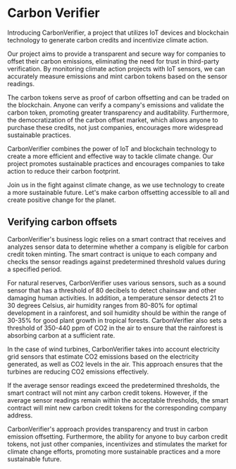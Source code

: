 # Carbon Verifier

<!--

**Here are some ideas to get you started:**

🙋‍♀️ A short introduction - what is your organization all about?
🌈 Contribution guidelines - how can the community get involved?
👩‍💻 Useful resources - where can the community find your docs? Is there anything else the community should know?
🍿 Fun facts - what does your team eat for breakfast?
🧙 Remember, you can do mighty things with the power of [Markdown](https://docs.github.com/github/writing-on-github/getting-started-with-writing-and-formatting-on-github/basic-writing-and-formatting-syntax)
-->

Introducing CarbonVerifier, a project that utilizes IoT devices and blockchain technology to generate carbon credits and incentivize climate action.

Our project aims to provide a transparent and secure way for companies to offset their carbon emissions, eliminating the need for trust in third-party verification. By monitoring climate action projects with IoT sensors, we can accurately measure emissions and mint carbon tokens based on the sensor readings.

The carbon tokens serve as proof of carbon offsetting and can be traded on the blockchain. Anyone can verify a company's emissions and validate the carbon token, promoting greater transparency and auditability. Furthermore, the democratization of the carbon offset market, which allows anyone to purchase these credits, not just companies, encourages more widespread sustainable practices.

CarbonVerifier combines the power of IoT and blockchain technology to create a more efficient and effective way to tackle climate change. Our project promotes sustainable practices and encourages companies to take action to reduce their carbon footprint.

Join us in the fight against climate change, as we use technology to create a more sustainable future. Let's make carbon offsetting accessible to all and create positive change for the planet.

## Verifying carbon offsets
CarbonVerifier's business logic relies on a smart contract that receives and analyzes sensor data to determine whether a company is eligible for carbon credit token minting. The smart contract is unique to each company and checks the sensor readings against predetermined threshold values during a specified period.

For natural reserves, CarbonVerifier uses various sensors, such as a sound sensor that has a threshold of 80 decibels to detect chainsaw and other damaging human activities. In addition, a temperature sensor detects 21 to 30 degrees Celsius, air humidity ranges from 80-80% for optimal development in a rainforest, and soil humidity should be within the range of 30-35% for good plant growth in tropical forests. CarbonVerifier also sets a threshold of 350-440 ppm of CO2 in the air to ensure that the rainforest is absorbing carbon at a sufficient rate.

In the case of wind turbines, CarbonVerifier takes into account electricity grid sensors that estimate CO2 emissions based on the electricity generated, as well as CO2 levels in the air. This approach ensures that the turbines are reducing CO2 emissions effectively.

If the average sensor readings exceed the predetermined thresholds, the smart contract will not mint any carbon credit tokens. However, if the average sensor readings remain within the acceptable thresholds, the smart contract will mint new carbon credit tokens for the corresponding company address.

CarbonVerifier's approach provides transparency and trust in carbon emission offsetting. Furthermore, the ability for anyone to buy carbon credit tokens, not just other companies, incentivizes and stimulates the market for climate change efforts, promoting more sustainable practices and a more sustainable future.
